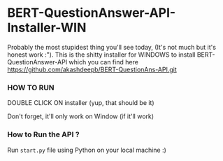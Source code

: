 # BERT-QuestionAnswer-API-Installer-WIN
Probably the most stupidest thing you'll see today, (It's not much but it's honest work :"). This is the shitty installer for WINDOWS to install BERT-QuestionAnswer-API which you can find here https://github.com/akashdeepb/BERT-QuestionAns-API.git


### HOW TO RUN
DOUBLE CLICK ON installer (yup, that should be it)

Don't forget, it'll only work on Window (if it'll work)

### How to Run the API ?
Run `start.py` file using Python on your local machine :)
